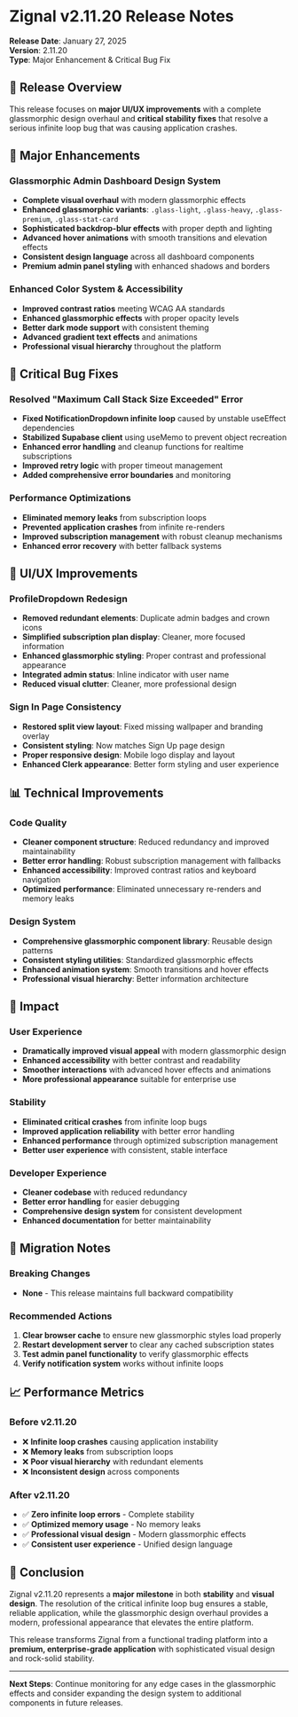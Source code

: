 # Zignal v2.11.20 Release Notes

**Release Date**: January 27, 2025  
**Version**: 2.11.20  
**Type**: Major Enhancement & Critical Bug Fix

## 🎯 Release Overview

This release focuses on **major UI/UX improvements** with a complete glassmorphic design overhaul and **critical stability fixes** that resolve a serious infinite loop bug that was causing application crashes.

## 🎨 Major Enhancements

### Glassmorphic Admin Dashboard Design System
- **Complete visual overhaul** with modern glassmorphic effects
- **Enhanced glassmorphic variants**: `.glass-light`, `.glass-heavy`, `.glass-premium`, `.glass-stat-card`
- **Sophisticated backdrop-blur effects** with proper depth and lighting
- **Advanced hover animations** with smooth transitions and elevation effects
- **Consistent design language** across all dashboard components
- **Premium admin panel styling** with enhanced shadows and borders

### Enhanced Color System & Accessibility
- **Improved contrast ratios** meeting WCAG AA standards
- **Enhanced glassmorphic effects** with proper opacity levels
- **Better dark mode support** with consistent theming
- **Advanced gradient text effects** and animations
- **Professional visual hierarchy** throughout the platform

## 🔧 Critical Bug Fixes

### Resolved "Maximum Call Stack Size Exceeded" Error
- **Fixed NotificationDropdown infinite loop** caused by unstable useEffect dependencies
- **Stabilized Supabase client** using useMemo to prevent object recreation
- **Enhanced error handling** and cleanup functions for realtime subscriptions
- **Improved retry logic** with proper timeout management
- **Added comprehensive error boundaries** and monitoring

### Performance Optimizations
- **Eliminated memory leaks** from subscription loops
- **Prevented application crashes** from infinite re-renders
- **Improved subscription management** with robust cleanup mechanisms
- **Enhanced error recovery** with better fallback systems

## 🎯 UI/UX Improvements

### ProfileDropdown Redesign
- **Removed redundant elements**: Duplicate admin badges and crown icons
- **Simplified subscription plan display**: Cleaner, more focused information
- **Enhanced glassmorphic styling**: Proper contrast and professional appearance
- **Integrated admin status**: Inline indicator with user name
- **Reduced visual clutter**: Cleaner, more professional design

### Sign In Page Consistency
- **Restored split view layout**: Fixed missing wallpaper and branding overlay
- **Consistent styling**: Now matches Sign Up page design
- **Proper responsive design**: Mobile logo display and layout
- **Enhanced Clerk appearance**: Better form styling and user experience

## 📊 Technical Improvements

### Code Quality
- **Cleaner component structure**: Reduced redundancy and improved maintainability
- **Better error handling**: Robust subscription management with fallbacks
- **Enhanced accessibility**: Improved contrast ratios and keyboard navigation
- **Optimized performance**: Eliminated unnecessary re-renders and memory leaks

### Design System
- **Comprehensive glassmorphic component library**: Reusable design patterns
- **Consistent styling utilities**: Standardized glassmorphic effects
- **Enhanced animation system**: Smooth transitions and hover effects
- **Professional visual hierarchy**: Better information architecture

## 🚀 Impact

### User Experience
- **Dramatically improved visual appeal** with modern glassmorphic design
- **Enhanced accessibility** with better contrast and readability
- **Smoother interactions** with advanced hover effects and animations
- **More professional appearance** suitable for enterprise use

### Stability
- **Eliminated critical crashes** from infinite loop bugs
- **Improved application reliability** with better error handling
- **Enhanced performance** through optimized subscription management
- **Better user experience** with consistent, stable interface

### Developer Experience
- **Cleaner codebase** with reduced redundancy
- **Better error handling** for easier debugging
- **Comprehensive design system** for consistent development
- **Enhanced documentation** for better maintainability

## 🔄 Migration Notes

### Breaking Changes
- **None** - This release maintains full backward compatibility

### Recommended Actions
1. **Clear browser cache** to ensure new glassmorphic styles load properly
2. **Restart development server** to clear any cached subscription states
3. **Test admin panel functionality** to verify glassmorphic effects
4. **Verify notification system** works without infinite loops

## 📈 Performance Metrics

### Before v2.11.20
- ❌ **Infinite loop crashes** causing application instability
- ❌ **Memory leaks** from subscription loops
- ❌ **Poor visual hierarchy** with redundant elements
- ❌ **Inconsistent design** across components

### After v2.11.20
- ✅ **Zero infinite loop errors** - Complete stability
- ✅ **Optimized memory usage** - No memory leaks
- ✅ **Professional visual design** - Modern glassmorphic effects
- ✅ **Consistent user experience** - Unified design language

## 🎉 Conclusion

Zignal v2.11.20 represents a **major milestone** in both **stability** and **visual design**. The resolution of the critical infinite loop bug ensures a stable, reliable application, while the glassmorphic design overhaul provides a modern, professional appearance that elevates the entire platform.

This release transforms Zignal from a functional trading platform into a **premium, enterprise-grade application** with sophisticated visual design and rock-solid stability.

---

**Next Steps**: Continue monitoring for any edge cases in the glassmorphic effects and consider expanding the design system to additional components in future releases.
